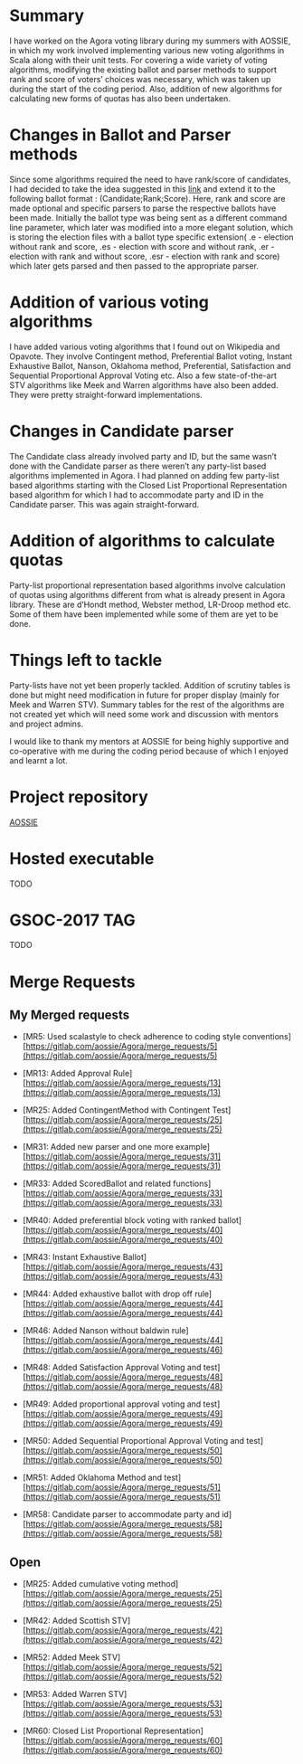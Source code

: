 
# Summary

I have worked on the Agora voting library during my summers with AOSSIE, in which my work involved implementing various new voting algorithms in Scala along with their unit tests. For covering a wide variety of voting algorithms, modifying the existing ballot and parser methods to support rank and score of voters’ choices was necessary, which was taken up during the start of the coding period. Also, addition of new algorithms for calculating new forms of quotas has also been undertaken.

# Changes in Ballot and Parser methods

Since some algorithms required the need to have rank/score of candidates, I had decided to take the idea suggested in this [link](https://gitlab.com/aossie/Agora/issues/8) and extend it to the following ballot format : (Candidate;Rank;Score). Here, rank and score are made optional and specific parsers to parse the respective ballots have been made. Initially the ballot type was being sent as a different command line parameter, which later was modified into a more elegant solution, which is storing the election files with a ballot type specific extension( .e - election without rank and score, .es - election with score and without rank, .er - election with rank and without score, .esr - election with rank and score) which later gets parsed and then passed to the appropriate parser.

# Addition of various voting algorithms

I have added various voting algorithms that I found out on Wikipedia and Opavote. They involve Contingent method, Preferential Ballot voting, Instant Exhaustive Ballot, Nanson, Oklahoma method, Preferential, Satisfaction and Sequential Proportional Approval Voting etc. Also a few state-of-the-art STV algorithms like Meek and Warren algorithms have also been added. They were pretty straight-forward implementations.
 
# Changes in Candidate parser

The Candidate class already involved party and ID, but the same wasn’t done with the Candidate parser as there weren’t any party-list based algorithms implemented in Agora. I had planned on adding few party-list based algorithms starting with the Closed List Proportional Representation based algorithm for which I had to accommodate party and ID in the Candidate parser. This was again straight-forward.
 
# Addition of algorithms to calculate quotas

Party-list proportional representation based algorithms involve calculation of quotas using algorithms different from what is already present in Agora library. These are d’Hondt method, Webster method, LR-Droop method etc. Some of them have been implemented while some of them are yet to be done.

# Things left to tackle

Party-lists have not yet been properly tackled. Addition of scrutiny tables is done but might need modification in future for proper display (mainly for Meek and Warren STV). Summary tables for the rest of the algorithms are not created yet which will need some work and discussion with mentors and project admins.

I would like to thank my mentors at AOSSIE for being highly supportive and co-operative with me during the coding period because of which I enjoyed and learnt a lot. 
# Project repository

[AOSSIE](https://gitlab.com/aossie/Agora)

# Hosted executable

TODO

# GSOC-2017 TAG

TODO

# Merge Requests

## My Merged requests

* [MR5: Used scalastyle to check adherence to coding style conventions][https://gitlab.com/aossie/Agora/merge_requests/5](https://gitlab.com/aossie/Agora/merge_requests/5)

* [MR13: Added Approval Rule][https://gitlab.com/aossie/Agora/merge_requests/13](https://gitlab.com/aossie/Agora/merge_requests/13)

* [MR25: Added ContingentMethod with Contingent Test][https://gitlab.com/aossie/Agora/merge_requests/25](https://gitlab.com/aossie/Agora/merge_requests/25)

* [MR31: Added new parser and one more example][https://gitlab.com/aossie/Agora/merge_requests/31](https://gitlab.com/aossie/Agora/merge_requests/31)

* [MR33: Added ScoredBallot and related functions][https://gitlab.com/aossie/Agora/merge_requests/33](https://gitlab.com/aossie/Agora/merge_requests/33)

* [MR40: Added preferential block voting with ranked ballot][https://gitlab.com/aossie/Agora/merge_requests/40](https://gitlab.com/aossie/Agora/merge_requests/40)

* [MR43: Instant Exhaustive Ballot][https://gitlab.com/aossie/Agora/merge_requests/43](https://gitlab.com/aossie/Agora/merge_requests/43)

* [MR44: Added exhaustive ballot with drop off rule][https://gitlab.com/aossie/Agora/merge_requests/44](https://gitlab.com/aossie/Agora/merge_requests/44)

* [MR46: Added Nanson without baldwin rule][https://gitlab.com/aossie/Agora/merge_requests/44](https://gitlab.com/aossie/Agora/merge_requests/46)

* [MR48: Added Satisfaction Approval Voting and test][https://gitlab.com/aossie/Agora/merge_requests/48](https://gitlab.com/aossie/Agora/merge_requests/48)

* [MR49: Added proportional approval voting and test][https://gitlab.com/aossie/Agora/merge_requests/49](https://gitlab.com/aossie/Agora/merge_requests/49)

* [MR50: Added Sequential Proportional Approval Voting and test][https://gitlab.com/aossie/Agora/merge_requests/50](https://gitlab.com/aossie/Agora/merge_requests/50)

* [MR51: Added Oklahoma Method and test][https://gitlab.com/aossie/Agora/merge_requests/51](https://gitlab.com/aossie/Agora/merge_requests/51)

* [MR58: Candidate parser to accommodate party and id][https://gitlab.com/aossie/Agora/merge_requests/58](https://gitlab.com/aossie/Agora/merge_requests/58)

## Open

* [MR25: Added cumulative voting method][https://gitlab.com/aossie/Agora/merge_requests/25](https://gitlab.com/aossie/Agora/merge_requests/25)

* [MR42: Added Scottish STV][https://gitlab.com/aossie/Agora/merge_requests/42](https://gitlab.com/aossie/Agora/merge_requests/42)

* [MR52: Added Meek STV][https://gitlab.com/aossie/Agora/merge_requests/52](https://gitlab.com/aossie/Agora/merge_requests/52)

* [MR53: Added Warren STV][https://gitlab.com/aossie/Agora/merge_requests/53](https://gitlab.com/aossie/Agora/merge_requests/53)

* [MR60: Closed List Proportional Representation][https://gitlab.com/aossie/Agora/merge_requests/60](https://gitlab.com/aossie/Agora/merge_requests/60)
